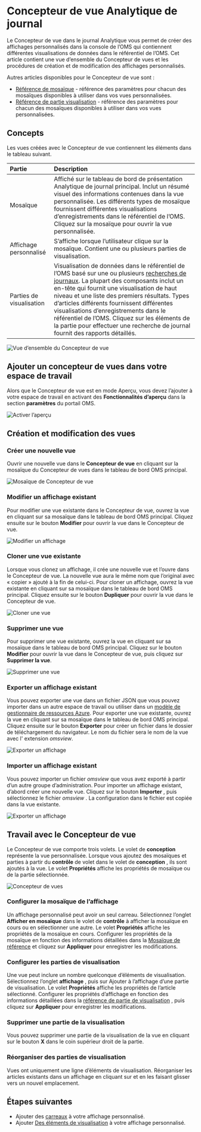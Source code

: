 <properties
    pageTitle="Journal du Concepteur de vue Analytique | Microsoft Azure"
    description="Concepteur de vues dans le journal Analytique vous permet de créer des affichages personnalisés dans la console de l’OMS qui contiennent différentes visualisations de données dans le référentiel de l’OMS. Cet article contient une vue d’ensemble du Concepteur de vues et les procédures de création et de modification des affichages personnalisés."
    services="log-analytics"
    documentationCenter=""
    authors="bwren"
    manager="jwhit"
    editor=""/>

<tags
    ms.service="log-analytics"
    ms.workload="na"
    ms.tgt_pltfrm="na"
    ms.devlang="na"
    ms.topic="article"
    ms.date="09/27/2016"
    ms.author="bwren"/>

# <a name="log-analytics-view-designer"></a>Concepteur de vue Analytique de journal
Le Concepteur de vue dans le journal Analytique vous permet de créer des affichages personnalisés dans la console de l’OMS qui contiennent différentes visualisations de données dans le référentiel de l’OMS. Cet article contient une vue d’ensemble du Concepteur de vues et les procédures de création et de modification des affichages personnalisés.

Autres articles disponibles pour le Concepteur de vue sont :

- [Référence de mosaïque](log-analytics-view-designer-tiles.md) - référence des paramètres pour chacun des mosaïques disponibles à utiliser dans vos vues personnalisées. 
- [Référence de partie visualisation](log-analytics-view-designer-parts.md) - référence des paramètres pour chacun des mosaïques disponibles à utiliser dans vos vues personnalisées. 


## <a name="concepts"></a>Concepts
Les vues créées avec le Concepteur de vue contiennent les éléments dans le tableau suivant.

| Partie | Description |
|:--|:--|
| Mosaïque | Affiché sur le tableau de bord de présentation Analytique de journal principal.  Inclut un résumé visuel des informations contenues dans la vue personnalisée.  Les différents types de mosaïque fournissent différentes visualisations d’enregistrements dans le référentiel de l’OMS.  Cliquez sur la mosaïque pour ouvrir la vue personnalisée. |
| Affichage personnalisé | S’affiche lorsque l’utilisateur clique sur la mosaïque.  Contient une ou plusieurs parties de visualisation. |
| Parties de visualisation | Visualisation de données dans le référentiel de l’OMS basé sur une ou plusieurs [recherches de journaux](log-analytics-log-searches.md).  La plupart des composants inclut un en-tête qui fournit une visualisation de haut niveau et une liste des premiers résultats.  Types d’articles différents fournissent différentes visualisations d’enregistrements dans le référentiel de l’OMS.  Cliquez sur les éléments de la partie pour effectuer une recherche de journal fournit des rapports détaillés. |

![Vue d’ensemble du Concepteur de vue](media/log-analytics-view-designer/overview.png)

## <a name="add-view-designer-to-your-workspace"></a>Ajouter un concepteur de vues dans votre espace de travail
Alors que le Concepteur de vue est en mode Aperçu, vous devez l’ajouter à votre espace de travail en activant des **Fonctionnalités d’aperçu** dans la section **paramètres** du portail OMS.

![Activer l’aperçu](media/log-analytics-view-designer/preview.png)

## <a name="creating-and-editing-views"></a>Création et modification des vues

### <a name="create-a-new-view"></a>Créer une nouvelle vue
Ouvrir une nouvelle vue dans le **Concepteur de vue** en cliquant sur la mosaïque du Concepteur de vues dans le tableau de bord OMS principal.

![Mosaïque de Concepteur de vue](media/log-analytics-view-designer/view-designer-tile.png)

### <a name="edit-an-existing-view"></a>Modifier un affichage existant
Pour modifier une vue existante dans le Concepteur de vue, ouvrez la vue en cliquant sur sa mosaïque dans le tableau de bord OMS principal.  Cliquez ensuite sur le bouton **Modifier** pour ouvrir la vue dans le Concepteur de vue.

![Modifier un affichage](media/log-analytics-view-designer/menu-edit.png)

### <a name="clone-an-existing-view"></a>Cloner une vue existante
Lorsque vous clonez un affichage, il crée une nouvelle vue et l’ouvre dans le Concepteur de vue.  La nouvelle vue aura le même nom que l’original avec « copier » ajouté à la fin de celui-ci.  Pour cloner un affichage, ouvrez la vue existante en cliquant sur sa mosaïque dans le tableau de bord OMS principal.  Cliquez ensuite sur le bouton **Dupliquer** pour ouvrir la vue dans le Concepteur de vue.

![Cloner une vue](media/log-analytics-view-designer/edit-menu-clone.png)

### <a name="delete-an-existing-view"></a>Supprimer une vue
Pour supprimer une vue existante, ouvrez la vue en cliquant sur sa mosaïque dans le tableau de bord OMS principal.  Cliquez sur le bouton **Modifier** pour ouvrir la vue dans le Concepteur de vue, puis cliquez sur **Supprimer la vue**.

![Supprimer une vue](media/log-analytics-view-designer/edit-menu-delete.png)

### <a name="export-an-existing-view"></a>Exporter un affichage existant
Vous pouvez exporter une vue dans un fichier JSON que vous pouvez importer dans un autre espace de travail ou utiliser dans un [modèle de gestionnaire de ressources Azure](../resource-group-authoring-templates.md).  Pour exporter une vue existante, ouvrez la vue en cliquant sur sa mosaïque dans le tableau de bord OMS principal.  Cliquez ensuite sur le bouton **Exporter** pour créer un fichier dans le dossier de téléchargement du navigateur.  Le nom du fichier sera le nom de la vue avec l' extension *omsview*.

![Exporter un affichage](media/log-analytics-view-designer/edit-menu-export.png)

### <a name="import-an-existing-view"></a>Importer un affichage existant
Vous pouvez importer un fichier *omsview* que vous avez exporté à partir d’un autre groupe d’administration.  Pour importer un affichage existant, d’abord créer une nouvelle vue.  Cliquez sur le bouton **Importer** , puis sélectionnez le fichier *omsview* .  La configuration dans le fichier est copiée dans la vue existante.

![Exporter un affichage](media/log-analytics-view-designer/edit-menu-import.png)

## <a name="working-with-view-designer"></a>Travail avec le Concepteur de vue
Le Concepteur de vue comporte trois volets.  Le volet de **conception** représente la vue personnalisée.  Lorsque vous ajoutez des mosaïques et parties à partir du **contrôle** de volet dans le volet de **conception** , ils sont ajoutés à la vue.  Le volet **Propriétés** affiche les propriétés de mosaïque ou de la partie sélectionnée.

![Concepteur de vues](media/log-analytics-view-designer/view-designer-screenshot.png)

### <a name="configure-view-tile"></a>Configurer la mosaïque de l’affichage
Un affichage personnalisé peut avoir un seul carreau.  Sélectionnez l’onglet **Afficher en mosaïque** dans le volet de **contrôle** à afficher la mosaïque en cours ou en sélectionner une autre.  Le volet **Propriétés** affiche les propriétés de la mosaïque en cours.  Configurer les propriétés de la mosaïque en fonction des informations détaillées dans la [Mosaïque de référence](log-analytics-view-designer-tiles.md) et cliquez sur **Appliquer** pour enregistrer les modifications.

### <a name="configure-visualization-parts"></a>Configurer les parties de visualisation
Une vue peut inclure un nombre quelconque d’éléments de visualisation.  Sélectionnez l’onglet **affichage** , puis sur Ajouter à l’affichage d’une partie de visualisation.  Le volet **Propriétés** affiche les propriétés de l’article sélectionné.  Configurer les propriétés d’affichage en fonction des informations détaillées dans la [référence de partie de visualisation](log-analytics-view-designer-parts.md) , puis cliquez sur **Appliquer** pour enregistrer les modifications.

### <a name="delete-a-visualization-part"></a>Supprimer une partie de la visualisation
Vous pouvez supprimer une partie de la visualisation de la vue en cliquant sur le bouton **X** dans le coin supérieur droit de la partie.

### <a name="rearrange-visualization-parts"></a>Réorganiser des parties de visualisation
Vues ont uniquement une ligne d’éléments de visualisation.  Réorganiser les articles existants dans un affichage en cliquant sur et en les faisant glisser vers un nouvel emplacement.


## <a name="next-steps"></a>Étapes suivantes

- Ajouter des [carreaux](log-analytics-view-designer-tiles.md) à votre affichage personnalisé.
- Ajouter [Des éléments de visualisation](log-analytics-view-designer-parts.md) à votre affichage personnalisé.
